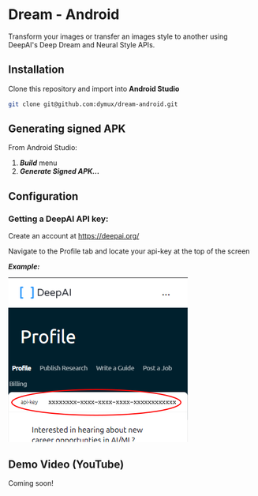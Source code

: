 # Dream - Android 

Transform your images or transfer an images style to another using DeepAI's Deep Dream and Neural Style APIs.

## Installation
Clone this repository and import into **Android Studio**
```bash
git clone git@github.com:dymux/dream-android.git
```
## Generating signed APK
From Android Studio:
1. ***Build*** menu
2. ***Generate Signed APK...***

## Configuration
### Getting a DeepAI API key:
Create an account at https://deepai.org/

Navigate to the Profile tab and locate your api-key at the top of the screen

***Example:***

![API key example](https://github.com/dymux/dream-android/blob/master/api_example.png)

## Demo Video (YouTube)
Coming soon!
